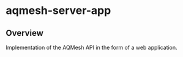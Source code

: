 # aqmesh-server-app

## Overview
Implementation of the AQMesh API in the form of a web application.
